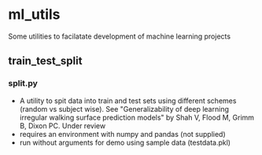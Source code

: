 # ml_utils
Some utilities to facilatate development of machine learning projects

## train_test_split

### split.py
- A utility to spit data into train and test sets using different schemes (random vs subject wise).
See "Generalizability of deep learning irregular walking surface prediction models" by Shah V, Flood M, Grimm B, Dixon PC. Under review
- requires an environment with numpy and pandas (not supplied) 
- run without arguments for demo using sample data (testdata.pkl) 

